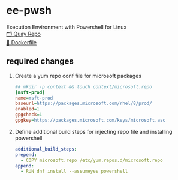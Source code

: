# ee-pwsh

Execution Environment with Powershell for Linux
<br>
[🗂️ Quay Repo](https://quay.io/repository/zleblanc/ee-pwsh?tab=info)
<br>
[🐳 Dockerfile](./.files/Dockerfile)

## required changes

1. Create a yum repo conf file for microsoft packages
    ```ini
    ## mkdir -p context && touch context/microsoft.repo
    [msft-prod]
    name=msft-prod
    baseurl=https://packages.microsoft.com/rhel/8/prod/
    enabled=1
    gpgcheck=1
    gpgkey=https://packages.microsoft.com/keys/microsoft.asc
    ```
1. Define additional build steps for injecting repo file and installing powershell
    ```yaml
    additional_build_steps:
    prepend: 
      - COPY microsoft.repo /etc/yum.repos.d/microsoft.repo
    append:
      - RUN dnf install --assumeyes powershell
    ```